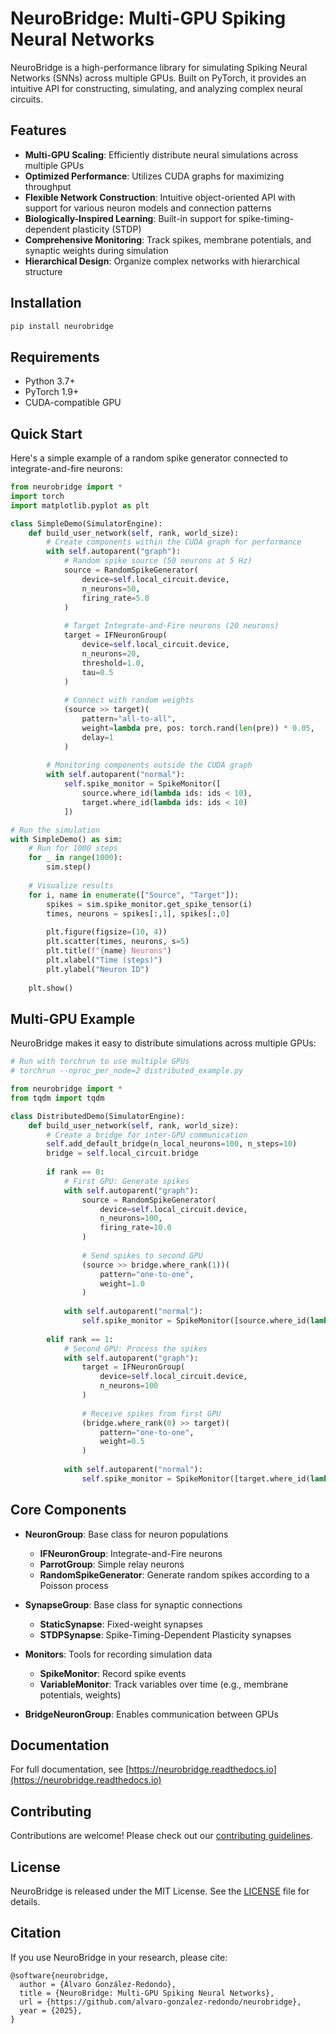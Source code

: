 # NeuroBridge: Multi-GPU Spiking Neural Networks

NeuroBridge is a high-performance library for simulating Spiking Neural Networks (SNNs) across multiple GPUs. Built on PyTorch, it provides an intuitive API for constructing, simulating, and analyzing complex neural circuits.

## Features

- **Multi-GPU Scaling**: Efficiently distribute neural simulations across multiple GPUs
- **Optimized Performance**: Utilizes CUDA graphs for maximizing throughput
- **Flexible Network Construction**: Intuitive object-oriented API with support for various neuron models and connection patterns
- **Biologically-Inspired Learning**: Built-in support for spike-timing-dependent plasticity (STDP)
- **Comprehensive Monitoring**: Track spikes, membrane potentials, and synaptic weights during simulation
- **Hierarchical Design**: Organize complex networks with hierarchical structure

## Installation

```bash
pip install neurobridge
```

## Requirements

- Python 3.7+
- PyTorch 1.9+
- CUDA-compatible GPU

## Quick Start

Here's a simple example of a random spike generator connected to integrate-and-fire neurons:

```python
from neurobridge import *
import torch
import matplotlib.pyplot as plt

class SimpleDemo(SimulatorEngine):
    def build_user_network(self, rank, world_size):
        # Create components within the CUDA graph for performance
        with self.autoparent("graph"):
            # Random spike source (50 neurons at 5 Hz)
            source = RandomSpikeGenerator(
                device=self.local_circuit.device,
                n_neurons=50,
                firing_rate=5.0
            )
            
            # Target Integrate-and-Fire neurons (20 neurons)
            target = IFNeuronGroup(
                device=self.local_circuit.device,
                n_neurons=20,
                threshold=1.0,
                tau=0.5
            )
            
            # Connect with random weights
            (source >> target)(
                pattern="all-to-all",
                weight=lambda pre, pos: torch.rand(len(pre)) * 0.05,
                delay=1
            )
        
        # Monitoring components outside the CUDA graph
        with self.autoparent("normal"):
            self.spike_monitor = SpikeMonitor([
                source.where_id(lambda ids: ids < 10),
                target.where_id(lambda ids: ids < 10)
            ])

# Run the simulation
with SimpleDemo() as sim:
    # Run for 1000 steps
    for _ in range(1000):
        sim.step()
    
    # Visualize results
    for i, name in enumerate(["Source", "Target"]):
        spikes = sim.spike_monitor.get_spike_tensor(i)
        times, neurons = spikes[:,1], spikes[:,0]
        
        plt.figure(figsize=(10, 4))
        plt.scatter(times, neurons, s=5)
        plt.title(f"{name} Neurons")
        plt.xlabel("Time (steps)")
        plt.ylabel("Neuron ID")
    
    plt.show()
```

## Multi-GPU Example

NeuroBridge makes it easy to distribute simulations across multiple GPUs:

```python
# Run with torchrun to use multiple GPUs
# torchrun --nproc_per_node=2 distributed_example.py

from neurobridge import *
from tqdm import tqdm

class DistributedDemo(SimulatorEngine):
    def build_user_network(self, rank, world_size):
        # Create a bridge for inter-GPU communication
        self.add_default_bridge(n_local_neurons=100, n_steps=10)
        bridge = self.local_circuit.bridge
        
        if rank == 0:
            # First GPU: Generate spikes
            with self.autoparent("graph"):
                source = RandomSpikeGenerator(
                    device=self.local_circuit.device,
                    n_neurons=100,
                    firing_rate=10.0
                )
                
                # Send spikes to second GPU
                (source >> bridge.where_rank(1))(
                    pattern="one-to-one",
                    weight=1.0
                )
                
            with self.autoparent("normal"):
                self.spike_monitor = SpikeMonitor([source.where_id(lambda ids: ids < 20)])
                
        elif rank == 1:
            # Second GPU: Process the spikes
            with self.autoparent("graph"):
                target = IFNeuronGroup(
                    device=self.local_circuit.device,
                    n_neurons=100
                )
                
                # Receive spikes from first GPU
                (bridge.where_rank(0) >> target)(
                    pattern="one-to-one",
                    weight=0.5
                )
                
            with self.autoparent("normal"):
                self.spike_monitor = SpikeMonitor([target.where_id(lambda ids: ids < 20)])
```

## Core Components

- **NeuronGroup**: Base class for neuron populations
  - **IFNeuronGroup**: Integrate-and-Fire neurons
  - **ParrotGroup**: Simple relay neurons
  - **RandomSpikeGenerator**: Generate random spikes according to a Poisson process
  
- **SynapseGroup**: Base class for synaptic connections
  - **StaticSynapse**: Fixed-weight synapses
  - **STDPSynapse**: Spike-Timing-Dependent Plasticity synapses
  
- **Monitors**: Tools for recording simulation data
  - **SpikeMonitor**: Record spike events
  - **VariableMonitor**: Track variables over time (e.g., membrane potentials, weights)
  
- **BridgeNeuronGroup**: Enables communication between GPUs

## Documentation

For full documentation, see [https://neurobridge.readthedocs.io](https://neurobridge.readthedocs.io)

## Contributing

Contributions are welcome! Please check out our [contributing guidelines](CONTRIBUTING.md).

## License

NeuroBridge is released under the MIT License. See the [LICENSE](LICENSE) file for details.

## Citation

If you use NeuroBridge in your research, please cite:

```
@software{neurobridge,
  author = {Álvaro González-Redondo},
  title = {NeuroBridge: Multi-GPU Spiking Neural Networks},
  url = {https://github.com/alvaro-gonzalez-redondo/neurobridge},
  year = {2025},
}
```